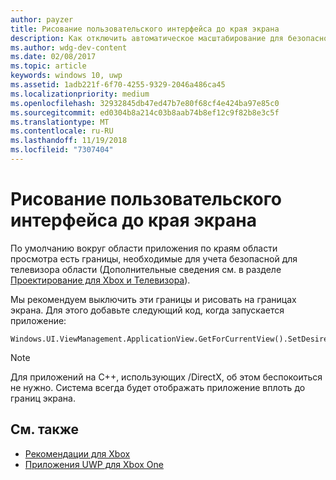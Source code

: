 ```yaml
---
author: payzer
title: Рисование пользовательского интерфейса до края экрана
description: Как отключить автоматическое масштабирование для безопасной области заголовка.
ms.author: wdg-dev-content
ms.date: 02/08/2017
ms.topic: article
keywords: windows 10, uwp
ms.assetid: 1adb221f-6f70-4255-9329-2046a486ca45
ms.localizationpriority: medium
ms.openlocfilehash: 32932845db47ed47b7e80f68cf4e424ba97e85c0
ms.sourcegitcommit: ed0304b8a214c03b8aab74b8ef12c9f82b8e3c5f
ms.translationtype: MT
ms.contentlocale: ru-RU
ms.lasthandoff: 11/19/2018
ms.locfileid: "7307404"
---
```

# <a name="how-to-draw-ui-to-the-edge-of-the-screen"></a>Рисование пользовательского интерфейса до края экрана   
По умолчанию вокруг области приложения по краям области просмотра есть границы, необходимые для учета безопасной для телевизора области (Дополнительные сведения см. в разделе [Проектирование для Xbox и Телевизора](../design/devices/designing-for-tv.md#tv-safe-area)). 

Мы рекомендуем выключить эти границы и рисовать на границах экрана. Для этого добавьте следующий код, когда запускается приложение:
   
```
Windows.UI.ViewManagement.ApplicationView.GetForCurrentView().SetDesiredBoundsMode(Windows.UI.ViewManagement.ApplicationViewBoundsMode.UseCoreWindow);
```
   
> [!NOTE]
> Для приложений на C++, использующих /DirectX, об этом беспокоиться не нужно. Система всегда будет отображать приложение вплоть до границ экрана.

## <a name="see-also"></a>См. также
- [Рекомендации для Xbox](tailoring-for-xbox.md)
- [Приложения UWP для Xbox One](index.md)
